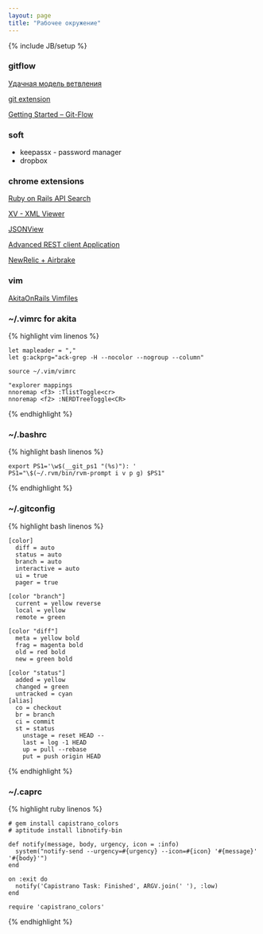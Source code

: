 ```yaml
---
layout: page
title: "Рабочее окружение"
---
```

{% include JB/setup %}

### gitflow

[Удачная модель ветвления](http://habrahabr.ru/post/106912/)

[git extension](https://github.com/nvie/gitflow.git)

[Getting Started – Git-Flow](http://yakiloo.com/getting-started-git-flow/)

### soft

* keepassx - password manager
* dropbox

### chrome extensions

[Ruby on Rails API Search](https://chrome.google.com/webstore/detail/ruby-on-rails-api-search/nbhhppofdccphcpbilanmljnlkmbgike)

[XV - XML Viewer](https://chrome.google.com/webstore/detail/eeocglpgjdpaefaedpblffpeebgmgddk)

[JSONView](https://chrome.google.com/webstore/detail/chklaanhfefbnpoihckbnefhakgolnmc)

[Advanced REST client Application](https://chrome.google.com/webstore/detail/hgmloofddffdnphfgcellkdfbfbjeloo/related?utm_source=chrome-ntp-icon)

[NewRelic + Airbrake](https://chrome.google.com/webstore/detail/newrelic-%2B-airbrake-for-g/emencamphkobkmeloepceomcacgejlnc)

### vim

[AkitaOnRails Vimfiles](https://github.com/akitaonrails/vimfiles)

### ~/.vimrc for akita

{% highlight vim linenos %}

    let mapleader = ","
    let g:ackprg="ack-grep -H --nocolor --nogroup --column"

    source ~/.vim/vimrc

    "explorer mappings
    nnoremap <f3> :TlistToggle<cr>
    nnoremap <f2> :NERDTreeToggle<CR>

{% endhighlight %}

### ~/.bashrc

{% highlight bash linenos %}

    export PS1='\w$(__git_ps1 "(%s)"): '
    PS1="\$(~/.rvm/bin/rvm-prompt i v p g) $PS1"

{% endhighlight %}

### ~/.gitconfig

{% highlight bash linenos %}

    [color]
      diff = auto
      status = auto
      branch = auto
      interactive = auto
      ui = true
      pager = true

    [color "branch"]
      current = yellow reverse
      local = yellow
      remote = green

    [color "diff"]
      meta = yellow bold
      frag = magenta bold
      old = red bold
      new = green bold

    [color "status"]
      added = yellow
      changed = green
      untracked = cyan
    [alias]
      co = checkout
      br = branch
      ci = commit
      st = status
        unstage = reset HEAD --
        last = log -1 HEAD
        up = pull --rebase
        put = push origin HEAD

{% endhighlight %}

### ~/.caprc

{% highlight ruby linenos %}

    # gem install capistrano_colors
    # aptitude install libnotify-bin

    def notify(message, body, urgency, icon = :info)
      system("notify-send --urgency=#{urgency} --icon=#{icon} '#{message}' '#{body}'")
    end

    on :exit do
      notify('Capistrano Task: Finished', ARGV.join(' '), :low)
    end

    require 'capistrano_colors'

{% endhighlight %}
